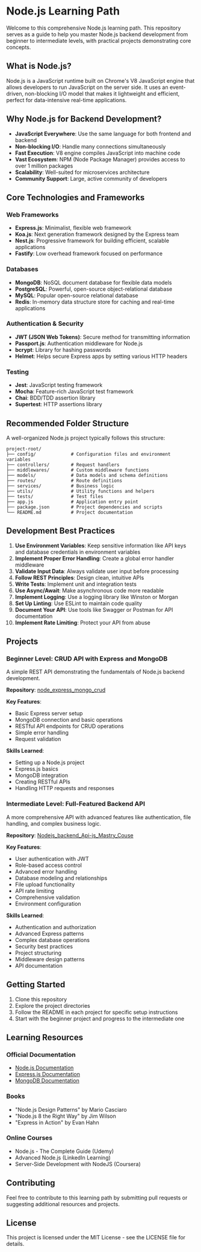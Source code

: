 # Node.js Learning Path

Welcome to this comprehensive Node.js learning path. This repository serves as a guide to help you master Node.js backend development from beginner to intermediate levels, with practical projects demonstrating core concepts.

## What is Node.js?

Node.js is a JavaScript runtime built on Chrome's V8 JavaScript engine that allows developers to run JavaScript on the server side. It uses an event-driven, non-blocking I/O model that makes it lightweight and efficient, perfect for data-intensive real-time applications.

## Why Node.js for Backend Development?

- **JavaScript Everywhere**: Use the same language for both frontend and backend
- **Non-blocking I/O**: Handle many connections simultaneously
- **Fast Execution**: V8 engine compiles JavaScript into machine code
- **Vast Ecosystem**: NPM (Node Package Manager) provides access to over 1 million packages
- **Scalability**: Well-suited for microservices architecture 
- **Community Support**: Large, active community of developers

## Core Technologies and Frameworks

### Web Frameworks
- **Express.js**: Minimalist, flexible web framework
- **Koa.js**: Next generation framework designed by the Express team
- **Nest.js**: Progressive framework for building efficient, scalable applications
- **Fastify**: Low overhead framework focused on performance

### Databases
- **MongoDB**: NoSQL document database for flexible data models
- **PostgreSQL**: Powerful, open-source object-relational database
- **MySQL**: Popular open-source relational database
- **Redis**: In-memory data structure store for caching and real-time applications

### Authentication & Security
- **JWT (JSON Web Tokens)**: Secure method for transmitting information
- **Passport.js**: Authentication middleware for Node.js
- **bcrypt**: Library for hashing passwords
- **Helmet**: Helps secure Express apps by setting various HTTP headers

### Testing
- **Jest**: JavaScript testing framework
- **Mocha**: Feature-rich JavaScript test framework
- **Chai**: BDD/TDD assertion library
- **Supertest**: HTTP assertions library

## Recommended Folder Structure

A well-organized Node.js project typically follows this structure:

```
project-root/
├── config/             # Configuration files and environment variables
├── controllers/        # Request handlers
├── middlewares/        # Custom middleware functions
├── models/             # Data models and schema definitions
├── routes/             # Route definitions
├── services/           # Business logic
├── utils/              # Utility functions and helpers
├── tests/              # Test files
├── app.js              # Application entry point
├── package.json        # Project dependencies and scripts
└── README.md           # Project documentation
```

## Development Best Practices

1. **Use Environment Variables**: Keep sensitive information like API keys and database credentials in environment variables
2. **Implement Proper Error Handling**: Create a global error handler middleware
3. **Validate Input Data**: Always validate user input before processing
4. **Follow REST Principles**: Design clean, intuitive APIs
5. **Write Tests**: Implement unit and integration tests
6. **Use Async/Await**: Make asynchronous code more readable
7. **Implement Logging**: Use a logging library like Winston or Morgan
8. **Set Up Linting**: Use ESLint to maintain code quality
9. **Document Your API**: Use tools like Swagger or Postman for API documentation
10. **Implement Rate Limiting**: Protect your API from abuse

## Projects

### Beginner Level: CRUD API with Express and MongoDB
A simple REST API demonstrating the fundamentals of Node.js backend development.

**Repository**: [node_express_mongo_crud](https://github.com/kavindukaveesha/node_express_mongo_crud)

**Key Features**:
- Basic Express server setup
- MongoDB connection and basic operations
- RESTful API endpoints for CRUD operations
- Simple error handling
- Request validation

**Skills Learned**:
- Setting up a Node.js project
- Express.js basics
- MongoDB integration
- Creating RESTful APIs
- Handling HTTP requests and responses

### Intermediate Level: Full-Featured Backend API
A more comprehensive API with advanced features like authentication, file handling, and complex business logic.

**Repository**: [Nodejs_backend_Api-js_Mastry_Couse](https://github.com/kavindukaveesha/Nodejs_backend_Api-js_Mastry_Couse-)

**Key Features**:
- User authentication with JWT
- Role-based access control
- Advanced error handling
- Database modeling and relationships
- File upload functionality
- API rate limiting
- Comprehensive validation
- Environment configuration

**Skills Learned**:
- Authentication and authorization
- Advanced Express patterns
- Complex database operations
- Security best practices
- Project structuring
- Middleware design patterns
- API documentation

## Getting Started

1. Clone this repository
2. Explore the project directories
3. Follow the README in each project for specific setup instructions
4. Start with the beginner project and progress to the intermediate one

## Learning Resources

### Official Documentation
- [Node.js Documentation](https://nodejs.org/en/docs/)
- [Express.js Documentation](https://expressjs.com/)
- [MongoDB Documentation](https://docs.mongodb.com/)

### Books
- "Node.js Design Patterns" by Mario Casciaro
- "Node.js 8 the Right Way" by Jim Wilson
- "Express in Action" by Evan Hahn

### Online Courses
- Node.js - The Complete Guide (Udemy)
- Advanced Node.js (LinkedIn Learning)
- Server-Side Development with NodeJS (Coursera)

## Contributing

Feel free to contribute to this learning path by submitting pull requests or suggesting additional resources and projects.

## License

This project is licensed under the MIT License - see the LICENSE file for details.